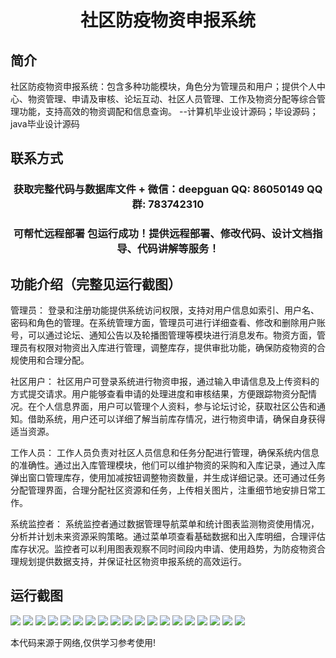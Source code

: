 <p><h1 align="center">社区防疫物资申报系统</h1></p>

## 简介
社区防疫物资申报系统：包含多种功能模块，角色分为管理员和用户；提供个人中心、物资管理、申请及审核、论坛互动、社区人员管理、工作及物资分配等综合管理功能，支持高效的物资调配和信息查询。    --计算机毕业设计源码；毕设源码；java毕业设计源码


## 联系方式
<p><h3 align="center">获取完整代码与数据库文件 + 微信：deepguan QQ: 86050149 QQ群: 783742310</h3></p>
<p><h3 align="center">可帮忙远程部署 包运行成功！提供远程部署、修改代码、设计文档指导、代码讲解等服务！</h3></p>

## 功能介绍（完整见运行截图）
管理员： 登录和注册功能提供系统访问权限，支持对用户信息如索引、用户名、密码和角色的管理。在系统管理方面，管理员可进行详细查看、修改和删除用户账号，可以通过论坛、通知公告以及轮播图管理等模块进行消息发布。物资方面，管理员有权限对物资出入库进行管理，调整库存，提供审批功能，确保防疫物资的合规使用和合理分配。

社区用户： 社区用户可登录系统进行物资申报，通过输入申请信息及上传资料的方式提交请求。用户能够查看申请的处理进度和审核结果，方便跟踪物资分配情况。在个人信息界面，用户可以管理个人资料，参与论坛讨论，获取社区公告和通知。借助系统，用户还可以详细了解当前库存情况，进行物资申请，确保自身获得适当资源。

工作人员： 工作人员负责对社区人员信息和任务分配进行管理，确保系统内信息的准确性。通过出入库管理模块，他们可以维护物资的采购和入库记录，通过入库弹出窗口管理库存，使用加减按钮调整物资数量，并生成详细记录。还可通过任务分配管理界面，合理分配社区资源和任务，上传相关图片，注重细节地安排日常工作。

系统监控者： 系统监控者通过数据管理导航菜单和统计图表监测物资使用情况，分析并计划未来资源采购策略。通过菜单项查看基础数据和出入库明细，合理评估库存状况。监控者可以利用图表观察不同时间段内申请、使用趋势，为防疫物资合理规划提供数据支持，并保证社区物资申报系统的高效运行。


## 运行截图
![](https://bs-1329754181.cos.ap-shanghai.myqcloud.com/spring/CommunityEpidemicPreventionMaterialDeclarationSystem/img/001.jpg)
![](https://bs-1329754181.cos.ap-shanghai.myqcloud.com/spring/CommunityEpidemicPreventionMaterialDeclarationSystem/img/002.jpg)
![](https://bs-1329754181.cos.ap-shanghai.myqcloud.com/spring/CommunityEpidemicPreventionMaterialDeclarationSystem/img/003.jpg)
![](https://bs-1329754181.cos.ap-shanghai.myqcloud.com/spring/CommunityEpidemicPreventionMaterialDeclarationSystem/img/004.jpg)
![](https://bs-1329754181.cos.ap-shanghai.myqcloud.com/spring/CommunityEpidemicPreventionMaterialDeclarationSystem/img/005.jpg)
![](https://bs-1329754181.cos.ap-shanghai.myqcloud.com/spring/CommunityEpidemicPreventionMaterialDeclarationSystem/img/006.jpg)
![](https://bs-1329754181.cos.ap-shanghai.myqcloud.com/spring/CommunityEpidemicPreventionMaterialDeclarationSystem/img/007.jpg)
![](https://bs-1329754181.cos.ap-shanghai.myqcloud.com/spring/CommunityEpidemicPreventionMaterialDeclarationSystem/img/008.jpg)
![](https://bs-1329754181.cos.ap-shanghai.myqcloud.com/spring/CommunityEpidemicPreventionMaterialDeclarationSystem/img/009.jpg)
![](https://bs-1329754181.cos.ap-shanghai.myqcloud.com/spring/CommunityEpidemicPreventionMaterialDeclarationSystem/img/010.jpg)
![](https://bs-1329754181.cos.ap-shanghai.myqcloud.com/spring/CommunityEpidemicPreventionMaterialDeclarationSystem/img/011.jpg)
![](https://bs-1329754181.cos.ap-shanghai.myqcloud.com/spring/CommunityEpidemicPreventionMaterialDeclarationSystem/img/012.jpg)
![](https://bs-1329754181.cos.ap-shanghai.myqcloud.com/spring/CommunityEpidemicPreventionMaterialDeclarationSystem/img/013.jpg)
![](https://bs-1329754181.cos.ap-shanghai.myqcloud.com/spring/CommunityEpidemicPreventionMaterialDeclarationSystem/img/014.jpg)
![](https://bs-1329754181.cos.ap-shanghai.myqcloud.com/spring/CommunityEpidemicPreventionMaterialDeclarationSystem/img/015.jpg)
![](https://bs-1329754181.cos.ap-shanghai.myqcloud.com/spring/CommunityEpidemicPreventionMaterialDeclarationSystem/img/016.jpg)
![](https://bs-1329754181.cos.ap-shanghai.myqcloud.com/spring/CommunityEpidemicPreventionMaterialDeclarationSystem/img/017.jpg)
![](https://bs-1329754181.cos.ap-shanghai.myqcloud.com/spring/CommunityEpidemicPreventionMaterialDeclarationSystem/img/018.jpg)
![](https://bs-1329754181.cos.ap-shanghai.myqcloud.com/spring/CommunityEpidemicPreventionMaterialDeclarationSystem/img/019.jpg)

<p>本代码来源于网络,仅供学习参考使用!</p>
